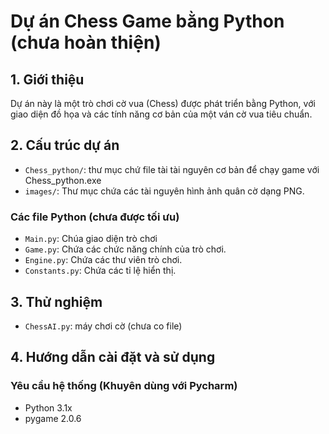 # Dự án Chess Game bằng Python (chưa hoàn thiện)

## 1. Giới thiệu

Dự án này là một trò chơi cờ vua (Chess) được phát triển bằng Python, với giao diện đồ họa và các tính năng cơ bản của một ván cờ vua tiêu chuẩn.

## 2. Cấu trúc dự án

- `Chess_python/`: thư mục chứ file tài tài nguyên cơ bản để chạy game với Chess_python.exe
- `images/`: Thư mục chứa các tài nguyên hình ảnh quân cờ dạng PNG.

### Các file Python (chưa được tối ưu)

- `Main.py`: Chúa giao diện trò chơi
- `Game.py`: Chứa các chức năng chính của trò chơi.
- `Engine.py`: Chứa các thư viên trò chơi.
- `Constants.py`: Chứa các tỉ lệ hiển thị.

## 3. Thử nghiệm
- `ChessAI.py`: máy chơi cờ (chưa co file)

## 4. Hướng dẫn cài đặt và sử dụng

### Yêu cầu hệ thống (Khuyên dùng với Pycharm)

- Python 3.1x
- pygame 2.0.6
